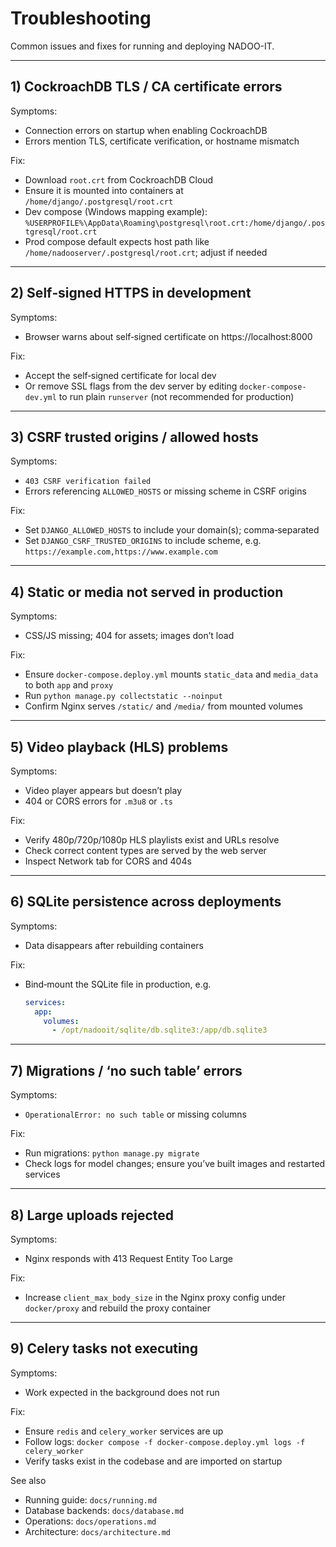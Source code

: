 # Troubleshooting

Common issues and fixes for running and deploying NADOO-IT.

---

## 1) CockroachDB TLS / CA certificate errors
Symptoms:
- Connection errors on startup when enabling CockroachDB
- Errors mention TLS, certificate verification, or hostname mismatch

Fix:
- Download `root.crt` from CockroachDB Cloud
- Ensure it is mounted into containers at `/home/django/.postgresql/root.crt`
- Dev compose (Windows mapping example): `%USERPROFILE%\AppData\Roaming\postgresql\root.crt:/home/django/.postgresql/root.crt`
- Prod compose default expects host path like `/home/nadooserver/.postgresql/root.crt`; adjust if needed

---

## 2) Self‑signed HTTPS in development
Symptoms:
- Browser warns about self‑signed certificate on https://localhost:8000

Fix:
- Accept the self‑signed certificate for local dev
- Or remove SSL flags from the dev server by editing `docker-compose-dev.yml` to run plain `runserver` (not recommended for production)

---

## 3) CSRF trusted origins / allowed hosts
Symptoms:
- `403 CSRF verification failed`
- Errors referencing `ALLOWED_HOSTS` or missing scheme in CSRF origins

Fix:
- Set `DJANGO_ALLOWED_HOSTS` to include your domain(s); comma‑separated
- Set `DJANGO_CSRF_TRUSTED_ORIGINS` to include scheme, e.g. `https://example.com,https://www.example.com`

---

## 4) Static or media not served in production
Symptoms:
- CSS/JS missing; 404 for assets; images don’t load

Fix:
- Ensure `docker-compose.deploy.yml` mounts `static_data` and `media_data` to both `app` and `proxy`
- Run `python manage.py collectstatic --noinput`
- Confirm Nginx serves `/static/` and `/media/` from mounted volumes

---

## 5) Video playback (HLS) problems
Symptoms:
- Video player appears but doesn’t play
- 404 or CORS errors for `.m3u8` or `.ts`

Fix:
- Verify 480p/720p/1080p HLS playlists exist and URLs resolve
- Check correct content types are served by the web server
- Inspect Network tab for CORS and 404s

---

## 6) SQLite persistence across deployments
Symptoms:
- Data disappears after rebuilding containers

Fix:
- Bind‑mount the SQLite file in production, e.g.
  ```yaml
  services:
    app:
      volumes:
        - /opt/nadooit/sqlite/db.sqlite3:/app/db.sqlite3
  ```

---

## 7) Migrations / ‘no such table’ errors
Symptoms:
- `OperationalError: no such table` or missing columns

Fix:
- Run migrations: `python manage.py migrate`
- Check logs for model changes; ensure you’ve built images and restarted services

---

## 8) Large uploads rejected
Symptoms:
- Nginx responds with 413 Request Entity Too Large

Fix:
- Increase `client_max_body_size` in the Nginx proxy config under `docker/proxy` and rebuild the proxy container

---

## 9) Celery tasks not executing
Symptoms:
- Work expected in the background does not run

Fix:
- Ensure `redis` and `celery_worker` services are up
- Follow logs: `docker compose -f docker-compose.deploy.yml logs -f celery_worker`
- Verify tasks exist in the codebase and are imported on startup

See also
- Running guide: `docs/running.md`
- Database backends: `docs/database.md`
- Operations: `docs/operations.md`
- Architecture: `docs/architecture.md`
